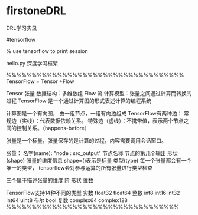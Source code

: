 # firstoneDRL
DRL学习实录


#tensorflow 

% use tensorflow to print session

hello.py
深度学习框架

%%%%%%%%%%%%%%%%%%%%%%%%%%%%%%%%%%%
TensorFlow = Tensor +Flow 

 Tensor 张量
	数据结构：多维数组
 Flow 流
	计算模型：张量之间通过计算而转换的过程
TensorFlow 是一个通过计算图的形式表述计算的编程系统

计算图是一个有向图， 由一组节点，一组有向边组成
TensorFlow有两种边：
常规边（实线）：代表数据依赖关系。
特殊边（虚线）：不携带值，表示两个节点之间的控制关系。（happens-before）

张量是一个标量，张量保存的是计算的过程，内容需要调用会话窗口。

张量：
名字(name): "node : src_output"  节点名称 节点的第几个输出
形状(shape) 张量的维度信息 shape=()表示是标量
类型(type) 每一个张量都会有一个唯一的类型， tensorflow会对参与运算的所有张量进行类型检查

三个属于描述张量的维度 阶 形状 维数

TensorFlow支持14种不同的类型 
实数 float32 float64
整数 int8 int16 int32 int64 uint8
布尔 bool
复数 complex64 complex128
%%%%%%%%%%%%%%%%%%%%%%%%%%%%%%%%%%
